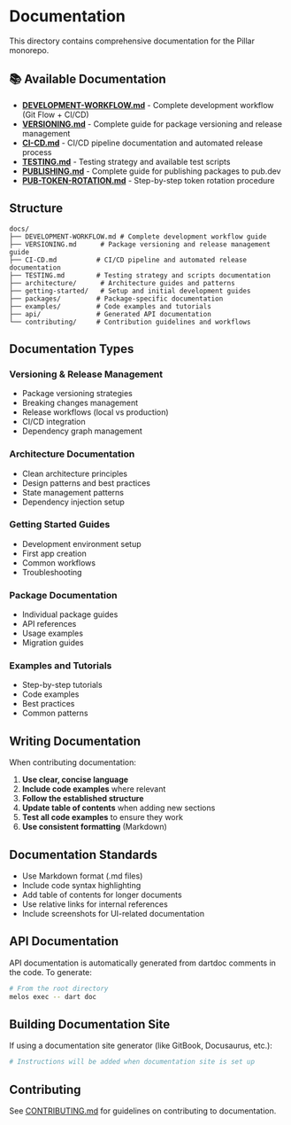 # Documentation

This directory contains comprehensive documentation for the Pillar monorepo.

## 📚 Available Documentation

- **[DEVELOPMENT-WORKFLOW.md](DEVELOPMENT-WORKFLOW.md)** - Complete development workflow (Git Flow + CI/CD)
- **[VERSIONING.md](VERSIONING.md)** - Complete guide for package versioning and release management
- **[CI-CD.md](CI-CD.md)** - CI/CD pipeline documentation and automated release process
- **[TESTING.md](TESTING.md)** - Testing strategy and available test scripts
- **[PUBLISHING.md](PUBLISHING.md)** - Complete guide for publishing packages to pub.dev
- **[PUB-TOKEN-ROTATION.md](PUB-TOKEN-ROTATION.md)** - Step-by-step token rotation procedure

## Structure

```
docs/
├── DEVELOPMENT-WORKFLOW.md # Complete development workflow guide
├── VERSIONING.md      # Package versioning and release management guide
├── CI-CD.md          # CI/CD pipeline and automated release documentation
├── TESTING.md        # Testing strategy and scripts documentation
├── architecture/      # Architecture guides and patterns
├── getting-started/   # Setup and initial development guides
├── packages/         # Package-specific documentation
├── examples/         # Code examples and tutorials
├── api/              # Generated API documentation
└── contributing/     # Contribution guidelines and workflows
```

## Documentation Types

### Versioning & Release Management
- Package versioning strategies
- Breaking changes management
- Release workflows (local vs production)
- CI/CD integration
- Dependency graph management

### Architecture Documentation
- Clean architecture principles
- Design patterns and best practices
- State management patterns
- Dependency injection setup

### Getting Started Guides
- Development environment setup
- First app creation
- Common workflows
- Troubleshooting

### Package Documentation
- Individual package guides
- API references
- Usage examples
- Migration guides

### Examples and Tutorials
- Step-by-step tutorials
- Code examples
- Best practices
- Common patterns

## Writing Documentation

When contributing documentation:

1. **Use clear, concise language**
2. **Include code examples** where relevant
3. **Follow the established structure**
4. **Update table of contents** when adding new sections
5. **Test all code examples** to ensure they work
6. **Use consistent formatting** (Markdown)

## Documentation Standards

- Use Markdown format (.md files)
- Include code syntax highlighting
- Add table of contents for longer documents
- Use relative links for internal references
- Include screenshots for UI-related documentation

## API Documentation

API documentation is automatically generated from dartdoc comments in the code. To generate:

```bash
# From the root directory
melos exec -- dart doc
```

## Building Documentation Site

If using a documentation site generator (like GitBook, Docusaurus, etc.):

```bash
# Instructions will be added when documentation site is set up
```

## Contributing

See [CONTRIBUTING.md](../CONTRIBUTING.md) for guidelines on contributing to documentation.

